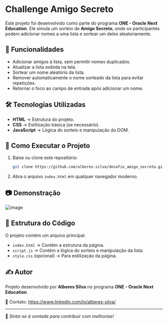 # Challenge Amigo Secreto

Este projeto foi desenvolvido como parte do programa **ONE - Oracle Next Education**. Ele simula um sorteio de **Amigo Secreto**, onde os participantes podem adicionar nomes a uma lista e sortear um deles aleatoriamente.

## 📌 Funcionalidades
- Adicionar amigos à lista, sem permitir nomes duplicados.
- Atualizar a lista exibida na tela.
- Sortear um nome aleatório da lista.
- Remover automaticamente o nome sorteado da lista para evitar repetições.
- Retornar o foco ao campo de entrada após adicionar um nome.

## 🛠️ Tecnologias Utilizadas
- **HTML** → Estrutura do projeto.
- **CSS** → Estilização básica (se necessário).
- **JavaScript** → Lógica do sorteio e manipulação do DOM.

## 🚀 Como Executar o Projeto
1. Baixe ou clone este repositório:
   ```sh
   git clone https://github.com/alberes-silva/desafio_amigo_secreto.git
   ```
2. Abra o arquivo `index.html` em qualquer navegador moderno.

## 📷 Demonstração
![image](https://github.com/user-attachments/assets/7789e017-2ba4-47f2-bd67-e7e517a6a5e4)

## 📄 Estrutura do Código
O projeto contém um arquivo principal:
- `index.html` → Contém a estrutura da página.
- `script.js` → Contém a lógica do sorteio e manipulação da lista.
- `style.css` (opcional) → Para estilização da página.

## ✍️ Autor
Projeto desenvolvido por **Alberes Silva** no programa **ONE - Oracle Next Education**.

📧 Contato: https://www.linkedin.com/in/alberes-silva/

---
📝 *Sinta-se à vontade para contribuir com melhorias!*


